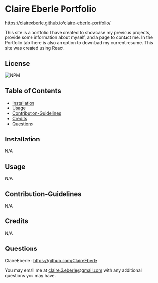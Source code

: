 # Claire Eberle Portfolio
    
https://claireeberle.github.io/claire-eberle-portfolio/



This site is a portfolio I have created to showcase my previous projects, provide some information about myself, and a page to contact me. In the Portfolio tab there is also an option to download my current resume. This site was created using React. 

## License
    
![NPM](https://img.shields.io/npm/l/react)
    
## Table of Contents
   
- [Installation](#installation)
- [Usage](#usage)
- [Contribution-Guidelines](#contribution-guidelines)
- [Credits](#credits)
- [Questions](#questions)

    
## Installation
    
N/A

    
 ## Usage

N/A 

## Contribution-Guidelines

N/A

 ## Credits
    
N/A

## Questions
ClaireEberle : https://github.com/ClaireEberle

You may email me at claire.3.eberle@gmail.com with any additional questions you may have.